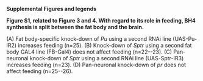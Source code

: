 **Supplemental Figures and legends**

**Figure S1, related to Figure 3 and 4. With regard to its role in feeding, BH4 synthesis is split between the fat body and the brain.**

(A) Fat body-specific knock-down of *Pu* using a second RNAi line (UAS-Pu-IR2) increases feeding (n=25).
(B) Knock-down of *Sptr* using a second fat body GAL4 line (FB-Gal4) does not affect feeding (n=22--23).
(C) Pan-neuronal knock-down of *Sptr* using a second RNAi line (UAS-Sptr-IR3) increases feeding (n=23).
(D) Pan-neuronal knock-down of *pr* does not affect feeding (n=25--26).
